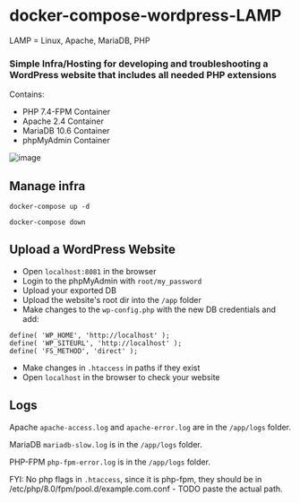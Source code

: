 # docker-compose-wordpress-LAMP
LAMP = Linux, Apache, MariaDB, PHP
### Simple Infra/Hosting for developing and troubleshooting a WordPress website that includes all needed PHP extensions 
Contains: 
* PHP 7.4-FPM Container
* Apache 2.4 Container
* MariaDB 10.6 Container
* phpMyAdmin Container

![image](https://github.com/lepkov/docker-compose-wordpress-LAMP/assets/23506790/19e287b6-220e-46a7-beec-51bfbc8a49b5)

## Manage infra
`docker-compose up -d`

`docker-compose down`

## Upload a WordPress Website
* Open `localhost:8081` in the browser
* Login to the phpMyAdmin with `root/my_password`
* Upload your exported DB
* Upload the website's root dir into the `/app` folder
* Make changes to the `wp-config.php` with the new DB credentials and add:
```
define( 'WP_HOME', 'http://localhost' ); 
define( 'WP_SITEURL', 'http://localhost' );
define( 'FS_METHOD', 'direct' );
```
* Make changes in `.htaccess` in paths if they exist
* Open `localhost` in the browser to check your website
## Logs
Apache `apache-access.log` and `apache-error.log` are in the `/app/logs` folder.

MariaDB `mariadb-slow.log` is in the `/app/logs` folder.

PHP-FPM `php-fpm-error.log` is in the `/app/logs` folder.

FYI: No php flags in `.htaccess`, since it is php-fpm, they should be in /etc/php/8.0/fpm/pool.d/example.com.conf - TODO paste the actual path.
